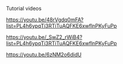 Tutorial videos

https://youtu.be/48rVgdq0mFA?list=PL4h6ypqTi3RTiTuAQFKE6xwflnPKyFuPp

https://youtu.be/_SwZ2_rWiB4?list=PL4h6ypqTi3RTiTuAQFKE6xwflnPKyFuPp

https://youtu.be/6zNM2o6didU